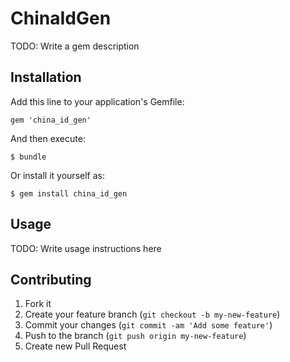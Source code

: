 # ChinaIdGen

TODO: Write a gem description

## Installation

Add this line to your application's Gemfile:

    gem 'china_id_gen'

And then execute:

    $ bundle

Or install it yourself as:

    $ gem install china_id_gen

## Usage

TODO: Write usage instructions here

## Contributing

1. Fork it
2. Create your feature branch (`git checkout -b my-new-feature`)
3. Commit your changes (`git commit -am 'Add some feature'`)
4. Push to the branch (`git push origin my-new-feature`)
5. Create new Pull Request
